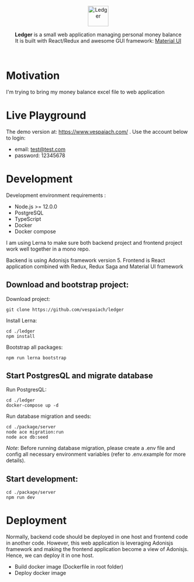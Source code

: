 <p align="center">
    <a href="https://www.vespaiach.com/">
        <img src="https://raw.githubusercontent.com/vespaiach/ledger/main/ledger.svg" height="56" width="56" data-canonical-src="https://www.vespaiach.com/ledger.svg" title="Ledger"/>
    </a>
</p>

<p align="center">
  <b>Ledger</b> is a small web application managing personal money balance
  <br>
  It is built with React/Redux and awesome GUI framework: <a href="https://github.com/mui-org/material-ui" title="Material UI">Material UI</a>
</p>

<br>

# Motivation

I'm trying to bring my money balance excel file to web application

# Live Playground

The demo version at: https://www.vespaiach.com/ . Use the account below to login:

-   email: test@test.com
-   password: 12345678

# Development

Development environment requirements :

-   Node.js >= 12.0.0
-   PostgreSQL
-   TypeScript
-   Docker
-   Docker compose

I am using Lerna to make sure both backend project and frontend project work well together in a mono repo.

Backend is using Adonisjs framework version 5. Frontend is React application combined with Redux, Redux Saga and Material UI framework

## Download and bootstrap project:

Download project:

```
git clone https://github.com/vespaiach/ledger
```

Install Lerna:

```
cd ./ledger
npm install
```

Bootstrap all packages:

```
npm run lerna bootstrap

```

## Start PostgresQL and migrate database

Run PostgresQL:

```
cd ./ledger
docker-compose up -d
```

Run database migration and seeds:

```
cd ./package/server
node ace migration:run
node ace db:seed
```

_Note_: Before running database migration, please create a .env file and config all necessary environment variables (refer to .env.example for more details).

## Start development:

```
cd ./package/server
npm run dev
```

# Deployment

Normally, backend code should be deployed in one host and frontend code in another code. However, this web application is leveraging Adonisjs framework and making the frontend application become a view of Adonisjs. Hence, we can deploy it in one host.

-   Build docker image (Dockerfile in root folder)
-   Deploy docker image
